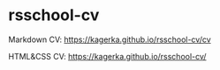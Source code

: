 # rsschool-cv
Markdown CV: https://kagerka.github.io/rsschool-cv/cv

HTML&CSS CV: https://kagerka.github.io/rsschool-cv/
